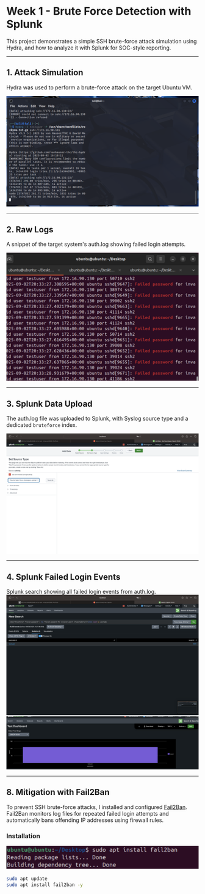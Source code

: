 # Week 1 - Brute Force Detection with Splunk

This project demonstrates a simple SSH brute-force attack simulation using Hydra, and how to analyze it with Splunk for SOC-style reporting.

---

## 1. Attack Simulation
Hydra was used to perform a brute-force attack on the target Ubuntu VM.

![Hydra Attack](screenshots/hydra_attack.png)

---

## 2. Raw Logs
A snippet of the target system's auth.log showing failed login attempts.

![Auth Log Snippet](screenshots/raw_logs.png)

---

## 3. Splunk Data Upload
The auth.log file was uploaded to Splunk, with Syslog source type and a dedicated `bruteforce` index.

![Splunk Upload](screenshots/splunk_source_type.png)

---

## 4. Splunk Failed Login Events
Splunk search showing all failed login events from auth.log.
![Splunk Upload](screenshots/splunk_search.png)
![Splunk Upload](screenshots/splunk_dashboard.png)


---

## 8. Mitigation with Fail2Ban

To prevent SSH brute-force attacks, I installed and configured [Fail2Ban](https://www.fail2ban.org/).  
Fail2Ban monitors log files for repeated failed login attempts and automatically bans offending IP addresses using firewall rules.  

### Installation

![Fail2Ban](screenshots/fail2ban_install.png)
```bash
sudo apt update
sudo apt install fail2ban -y



